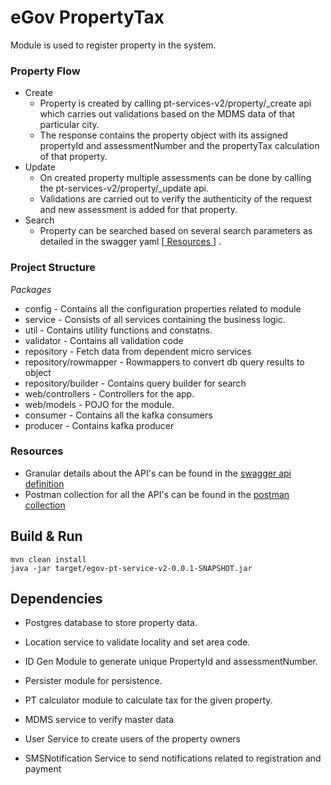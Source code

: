 

# eGov PropertyTax



Module is used to register property in the system.

### Property Flow
- Create
   - Property is created by calling pt-services-v2/property/_create api which carries out validations based on the MDMS data of that particular city.
   - The response contains the property object with its assigned propertyId and assessmentNumber and the propertyTax calculation of that property.
- Update
   -  On created property multiple assessments can be done by calling the pt-services-v2/property/_update api.
    - Validations are carried out to verify the authenticity of the request and new assessment is added for that property.
- Search
   -  Property can be searched based on several search parameters as detailed in the swagger yaml [[ Resources ](#resources)] .




### Project Structure 
*Packages*
 - config - Contains all the configuration properties related to module
 - service - Consists of all services containing the business logic.
 - util - Contains utility functions and constatns.
 - validator - Contains all validation code
 - repository - Fetch data from dependent micro services
 - repository/rowmapper - Rowmappers to convert db query results to object
 - repository/builder - Contains query builder for search
 - web/controllers - Controllers for the app.
 - web/models - POJO for the module.
 - consumer - Contains all the kafka consumers
 - producer - Contains kafka producer


### Resources
- Granular details about the API's can be found in the [swagger api definition](https://raw.githubusercontent.com/egovernments/egov-services/master/docs/rainmaker/property-tax/property.yml)
- Postman collection for all the API's can be found in the [postman collection](https://raw.githubusercontent.com/egovernments/egov-services/master/rainmaker/pt-services-v2/pt-services-v2-dev.postman_collection.json)


## Build & Run


    mvn clean install
    java -jar target/egov-pt-service-v2-0.0.1-SNAPSHOT.jar


## Dependencies


- Postgres database to store property data.

- Location service to validate locality and set area code.

- ID Gen Module to generate unique PropertyId and assessmentNumber.

- Persister module for persistence.

- PT calculator module to calculate tax for the given property.

- MDMS service to verify master data

- User Service to create users of the property owners

- SMSNotification Service to send notifications related to registration and payment
